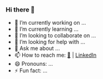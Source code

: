 ### Hi there 👋

- 🔭 I’m currently working on ...
- 🌱 I’m currently learning ...
- 👯 I’m looking to collaborate on ...
- 🤔 I’m looking for help with ...
- 💬 Ask me about ...
- 📫 How to reach me: [📧](mailto:safdarmd@myumanitoba.ca) | [LinkedIn](https://www.linkedin.com/in/dawoodxv)
- 😄 Pronouns: ...
- ⚡ Fun fact: ...
